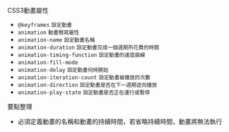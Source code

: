 CSS3動畫屬性
- `@keyframes`	<small>設定動畫</small>
- `animation` <small>動畫簡寫屬性</small>
- `animation-name` <small>設定動畫名稱</small>
- `animation-duration` <small>設定動畫完成一個週期所花費的時間</small>
- `animation-timing-function` <small>設定動畫的速度曲線</small>
- `animation-fill-mode`
- `animation-delay` <small>設定動畫何時開始</small>
- `animation-iteration-count` <small>設定動畫被播放的次數</small>
- `animation-direction` <small>設定動畫是否在下一週期逆向播放</small>
- `animation-play-state` <small>設定動畫是否正在運行或暫停</small>

要點整理
- 必須定義動畫的名稱和動畫的持續時間，若省略持續時間，動畫將無法執行